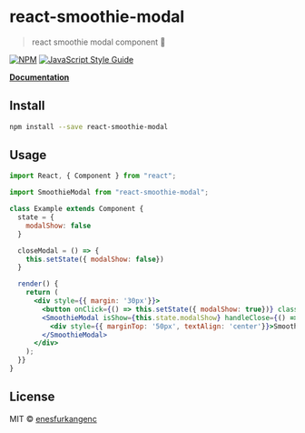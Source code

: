 # react-smoothie-modal

> react smoothie modal component 🦄

[![NPM](https://img.shields.io/npm/v/react-smoothie-modal.svg)](https://www.npmjs.com/package/react-smoothie-modal) [![JavaScript Style Guide](https://img.shields.io/badge/code_style-standard-brightgreen.svg)](https://standardjs.com)

[**Documentation**](https://react-smoothie-modal.netlify.com/)

## Install

```bash
npm install --save react-smoothie-modal
```

## Usage

```jsx
import React, { Component } from "react";

import SmoothieModal from "react-smoothie-modal";

class Example extends Component {
  state = {
    modalShow: false
  }

  closeModal = () => {
    this.setState({ modalShow: false})
  }

  render() {
    return (
      <div style={{ margin: '30px'}}>
        <button onClick={() => this.setState({ modalShow: true})} className="button">Open Modal</button>
        <SmoothieModal isShow={this.state.modalShow} handleClose={() => this.setState({ modalShow: false })} smallModal Backdrop>
          <div style={{ marginTop: '50px', textAlign: 'center'}}>Smoothie Modal 🦄🦄</div>
        </SmoothieModal>
      </div>
    );
  }}
}
```

## License

MIT © [enesfurkangenc](https://github.com/enesfurkangenc)
